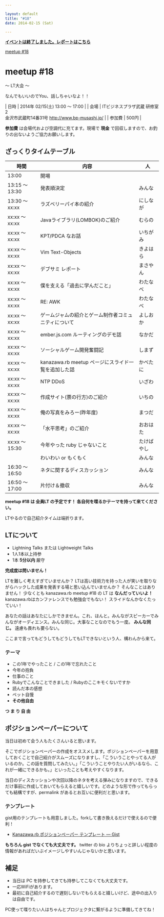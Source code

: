 ```yaml
---

layout: default
title: "#18"
date: 2014-02-15 (Sat)

---
```


<p>
<a href="./report.html"><strong>イベントは終了しました。レポートはこちら</strong></a></p>

<div class="doorkeeper-widget">
<a href="http://kzrb.doorkeeper.jp/events/8563" class="doorkeeper-registration-widget">meetup
#18</a><script src="https://widgets.doorkeeper.jp/w/widget.js" type="text/javascript"></script>

</div>

meetup #18
===========

〜 LT大会 〜

なんでもいいのでYou、話しちゃいなよ！！


| 日時   | 2014年 02/15(土) 13:00 〜 17:00 |
| 会場   | ITビジネスプラザ武蔵 研修室2<br>金沢市武蔵町14番31号 <a href="http://www.bp-musashi.jp/">http://www.bp-musashi.jp/</a> |
| 参加費 | 500円 |


**参加費** は会場代および空調代に充てます。現場で **現金**
で回収しますので、お釣りの出ないようご協力お願いします。

ざっくりタイムテーブル
----------------------

 |時間            |内容                                                  |人|
 |----------------|------------------------------------------------------|------------|
 |13:00           |開場                                                  ||
 |13:15 〜 13:30  |発表順決定                                            |みんな|
 |13:30 〜 xx:xx  |ラズベリーパイ本の紹介                                |にしなが|
 |xx:xx 〜 xx:xx  |Javaライブラリ(LOMBOK)のご紹介                        |むらの|
 |xx:xx 〜 xx:xx  |KPT/PDCA なお話                                       |いちがみ|
 |xx:xx 〜 xx:xx  |Vim Text-Objects                                      |きよはら|
 |xx:xx 〜 xx:xx  |デブサミ レポート                                     |まさやん|
 |xx:xx 〜 xx:xx  |僕を支える「過去に学んだこと」                        |わたなべ|
 |xx:xx 〜 xx:xx  |RE: AWK                                               |わたなべ|
 |xx:xx 〜 xx:xx  |ゲームジャムの紹介とゲーム制作者コミュニティについて  |よしおか|
 |xx:xx 〜 xx:xx  |ember.js.com ルーティングのデモ話                     |なかだ|
 |xx:xx 〜 xx:xx  |ソーシャルゲーム開発奮闘記                            |しまず|
 |xx:xx 〜 xx:xx  |kanazawa.rb meetup ページにスライド一覧を追加した話   |かべたに|
 |xx:xx 〜 xx:xx  |NTP DDoS                                              |いざわ|
 |xx:xx 〜 xx:xx  |作成サイト(票の行方)のご紹介                          |いちの|
 |xx:xx 〜 xx:xx  |俺の写真をみろー(昨年度)                              |まつだ|
 |xx:xx 〜 xx:xx  |「水平思考」のご紹介                                  |おおはた|
 |xx:xx 〜 15:30  |今年やった ruby じゃないこと                          |たけばやし|
 |                |わいわい or もくもく                                  |みんな|
 |16:30 〜 16:50  |ネタに関するディスカッション                          |みんな|
 |16:50 〜 17:00  |片付け＆撤収                                          |みんな|

**meetup #18 は 全員LT の予定です！
各自何を喋るかテーマを持って来てください。**

LTやるので自己紹介タイムは端折ります。

LTについて
----------

* Lightning Talks または Lightweight Talks
* 1人1本以上持参
* 1本 **5分以内** 厳守

**完成度は問いません！**

LTを難しく考えすぎていませんか？
LTは高い技術力を持った人が笑いを取りながらハックした成果を発表する場と思い込んでいませんか？
そんなことはありません！ 少なくとも kanazawa.rb meetup #18 の LT は
**なんだっていいよ！** kanazawa.rbはカンファレンスでも勉強会でもない！
スライドなんかなくたっていい！

あなたの話はあなたにしかできません。これ、ほんと。みんながスピーカーでみんながオーディエンス。みんな同じ。大事なことなのでもう一度。
**みんな同じ。** 遠慮も畏れも要らない。

ここまで言ってもどうしてもどうしてもLTできないという人、構わんから来て。

### テーマ

* この1年でやったこと / この1年で忘れたこと
* 今年の抱負
* 仕事のこと
* Rubyでこんなことできました / Rubyのここキモくないですか
* 読んだ本の感想
* ペット自慢
* **その他自由**

**つ ま り 自 由**

ポジションペーパーについて
--------------------------

当日は初めて会う人もたくさんいると思います。

そこでポジションペーパーの作成をオススメします。ポジションペーパーを用意しておくことで自己紹介がスムーズになりますし、「こういうことやってる人がいるのか。この話を質問してみたい。」「こういうことやりたい人がいるなら、これが一緒にできるかも。」といったことも考えやすくなります。

当日のディスカッションや次回以降のネタを考える弾みになりますので、できるだけ事前に作成しておいてもらえると嬉しいです。どのような形で作ってもらっても結構ですが、permalink
があるとお互いに便利だと思います。

### テンプレート

gist用のテンプレートも用意しました。forkして書き換えるだけで使えるので便利！

* [Kanazawa.rb ポジションペーパー テンプレート — Gist](https://gist.github.com/5a523ec3180002229a32)

**もちろん gist でなくても大丈夫です。** twitter の bio
よりちょっと詳しい程度の情報があればだいぶイメージしやすいんじゃないかと思います。

補足
----

* 当日は PC を持参してきても持参してこなくても大丈夫です。
* 一応WiFiがあります。
* 最初に自己紹介するので遅刻しないでもらえると嬉しいけど、途中の出入りは自由です。

PC使って喋りたい人はちゃんとプロジェクタに繋がるように準備してきてね！

